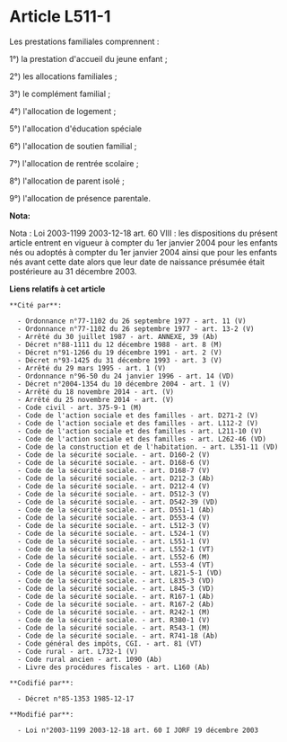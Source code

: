 # Article L511-1

Les prestations familiales comprennent : 

1°) la prestation d'accueil du jeune enfant ;

2°) les allocations familiales ; 

3°) le complément familial ; 

4°) l'allocation de logement ; 

5°) l'allocation d'éducation spéciale 

6°) l'allocation de soutien familial ; 

7°) l'allocation de rentrée scolaire ; 

8°) l'allocation de parent isolé ; 

9°) l'allocation de présence parentale.

**Nota:**

Nota : Loi 2003-1199 2003-12-18 art. 60 VIII : les dispositions du présent article entrent en vigueur à compter du 1er
janvier 2004 pour les enfants nés ou adoptés à compter du 1er janvier 2004 ainsi que pour les enfants nés avant cette date
alors que leur date de naissance présumée était postérieure au 31 décembre 2003.

**Liens relatifs à cet article**

	**Cité par**:

	  - Ordonnance n°77-1102 du 26 septembre 1977 - art. 11 (V)
	  - Ordonnance n°77-1102 du 26 septembre 1977 - art. 13-2 (V)
	  - Arrêté du 30 juillet 1987 - art. ANNEXE, 39 (Ab)
	  - Décret n°88-1111 du 12 décembre 1988 - art. 8 (M)
	  - Décret n°91-1266 du 19 décembre 1991 - art. 2 (V)
	  - Décret n°93-1425 du 31 décembre 1993 - art. 3 (V)
	  - Arrêté du 29 mars 1995 - art. 1 (V)
	  - Ordonnance n°96-50 du 24 janvier 1996 - art. 14 (VD)
	  - Décret n°2004-1354 du 10 décembre 2004 - art. 1 (V)
	  - Arrêté du 18 novembre 2014 - art. (V)
	  - Arrêté du 25 novembre 2014 - art. (V)
	  - Code civil - art. 375-9-1 (M)
	  - Code de l'action sociale et des familles - art. D271-2 (V)
	  - Code de l'action sociale et des familles - art. L112-2 (V)
	  - Code de l'action sociale et des familles - art. L211-10 (V)
	  - Code de l'action sociale et des familles - art. L262-46 (VD)
	  - Code de la construction et de l'habitation. - art. L351-11 (VD)
	  - Code de la sécurité sociale. - art. D160-2 (V)
	  - Code de la sécurité sociale. - art. D168-6 (V)
	  - Code de la sécurité sociale. - art. D168-7 (V)
	  - Code de la sécurité sociale. - art. D212-3 (Ab)
	  - Code de la sécurité sociale. - art. D212-4 (V)
	  - Code de la sécurité sociale. - art. D512-3 (V)
	  - Code de la sécurité sociale. - art. D542-39 (VD)
	  - Code de la sécurité sociale. - art. D551-1 (Ab)
	  - Code de la sécurité sociale. - art. D553-4 (V)
	  - Code de la sécurité sociale. - art. L512-3 (V)
	  - Code de la sécurité sociale. - art. L524-1 (V)
	  - Code de la sécurité sociale. - art. L551-1 (V)
	  - Code de la sécurité sociale. - art. L552-1 (VT)
	  - Code de la sécurité sociale. - art. L552-6 (M)
	  - Code de la sécurité sociale. - art. L553-4 (VT)
	  - Code de la sécurité sociale. - art. L821-5-1 (VD)
	  - Code de la sécurité sociale. - art. L835-3 (VD)
	  - Code de la sécurité sociale. - art. L845-3 (VD)
	  - Code de la sécurité sociale. - art. R167-1 (Ab)
	  - Code de la sécurité sociale. - art. R167-2 (Ab)
	  - Code de la sécurité sociale. - art. R242-1 (M)
	  - Code de la sécurité sociale. - art. R380-1 (V)
	  - Code de la sécurité sociale. - art. R543-1 (M)
	  - Code de la sécurité sociale. - art. R741-18 (Ab)
	  - Code général des impôts, CGI. - art. 81 (VT)
	  - Code rural - art. L732-1 (V)
	  - Code rural ancien - art. 1090 (Ab)
	  - Livre des procédures fiscales - art. L160 (Ab)

	**Codifié par**:

	  - Décret n°85-1353 1985-12-17

	**Modifié par**:

	  - Loi n°2003-1199 2003-12-18 art. 60 I JORF 19 décembre 2003
